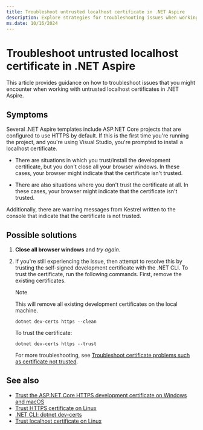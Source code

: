 ```yaml
---
title: Troubleshoot untrusted localhost certificate in .NET Aspire
description: Explore strategies for troubleshooting issues when working with untrusted localhost certificates in .NET Aspire.
ms.date: 10/16/2024
---
```


# Troubleshoot untrusted localhost certificate in .NET Aspire

This article provides guidance on how to troubleshoot issues that you might encounter when working with untrusted localhost certificates in .NET Aspire.

## Symptoms

Several .NET Aspire templates include ASP.NET Core projects that are configured to use HTTPS by default. If this is the first time you're running the project, and you're using Visual Studio, you're prompted to install a localhost certificate.

- There are situations in which you trust/install the development certificate, but you don't close all your browser windows. In these cases, your browser might indicate that the certificate isn't trusted.

- There are also situations where you don't trust the certificate at all. In these cases, your browser might indicate that the certificate isn't trusted.

Additionally, there are warning messages from Kestrel written to the console that indicate that the certificate is not trusted.

## Possible solutions

1. **Close all browser windows** and _try again_.
1. If you're still experiencing the issue, then attempt to resolve this by trusting the self-signed development certificate with the .NET CLI. To trust the certificate, run the following commands. First, remove the existing certificates.

    > [!NOTE]
    > This will remove all existing development certificates on the local machine.

    ```dotnetcli
    dotnet dev-certs https --clean
    ```

    To trust the certificate:

    ```dotnetcli
    dotnet dev-certs https --trust
    ```

    For more troubleshooting, see [Troubleshoot certificate problems such as certificate not trusted](/aspnet/core/security/enforcing-ssl#troubleshoot-certificate-problems-such-as-certificate-not-trusted).

## See also

- [Trust the ASP.NET Core HTTPS development certificate on Windows and macOS](/aspnet/core/security/enforcing-ssl#trust-the-aspnet-core-https-development-certificate-on-windows-and-macos)
- [Trust HTTPS certificate on Linux](/aspnet/core/security/enforcing-ssl##trust-https-certificate-on-linux)
- [.NET CLI: dotnet dev-certs](/dotnet/core/tools/dotnet-dev-certs)
- [Trust localhost certificate on Linux](https://github.com/dotnet/aspnetcore/issues/32842)

